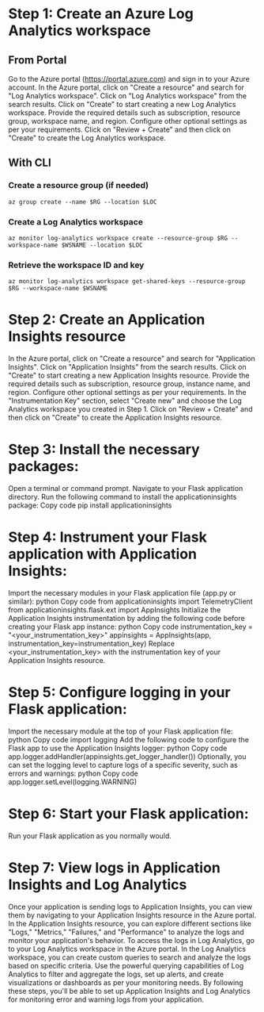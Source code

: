 # Step 1: Create an Azure Log Analytics workspace
## From Portal
Go to the Azure portal (https://portal.azure.com) and sign in to your Azure account.
In the Azure portal, click on "Create a resource" and search for "Log Analytics workspace".
Click on "Log Analytics workspace" from the search results.
Click on "Create" to start creating a new Log Analytics workspace.
Provide the required details such as subscription, resource group, workspace name, and region.
Configure other optional settings as per your requirements.
Click on "Review + Create" and then click on "Create" to create the Log Analytics workspace.
## With CLI
### Create a resource group (if needed)
```
az group create --name $RG --location $LOC
```
### Create a Log Analytics workspace
```
az monitor log-analytics workspace create --resource-group $RG --workspace-name $WSNAME --location $LOC
```
### Retrieve the workspace ID and key
```
az monitor log-analytics workspace get-shared-keys --resource-group $RG --workspace-name $WSNAME

```

# Step 2: Create an Application Insights resource

In the Azure portal, click on "Create a resource" and search for "Application Insights".
Click on "Application Insights" from the search results.
Click on "Create" to start creating a new Application Insights resource.
Provide the required details such as subscription, resource group, instance name, and region.
Configure other optional settings as per your requirements.
In the "Instrumentation Key" section, select "Create new" and choose the Log Analytics workspace you created in Step 1.
Click on "Review + Create" and then click on "Create" to create the Application Insights resource.

# Step 3: Install the necessary packages:

Open a terminal or command prompt.
Navigate to your Flask application directory.
Run the following command to install the applicationinsights package:
Copy code
pip install applicationinsights

# Step 4: Instrument your Flask application with Application Insights:

Import the necessary modules in your Flask application file (app.py or similar):
python
Copy code
from applicationinsights import TelemetryClient
from applicationinsights.flask.ext import AppInsights
Initialize the Application Insights instrumentation by adding the following code before creating your Flask app instance:
python
Copy code
instrumentation_key = "<your_instrumentation_key>"
appinsights = AppInsights(app, instrumentation_key=instrumentation_key)
Replace <your_instrumentation_key> with the instrumentation key of your Application Insights resource.

# Step 5: Configure logging in your Flask application:

Import the necessary module at the top of your Flask application file:
python
Copy code
import logging
Add the following code to configure the Flask app to use the Application Insights logger:
python
Copy code
app.logger.addHandler(appinsights.get_logger_handler())
Optionally, you can set the logging level to capture logs of a specific severity, such as errors and warnings:
python
Copy code
app.logger.setLevel(logging.WARNING)

# Step 6: Start your Flask application:

Run your Flask application as you normally would.

# Step 7: View logs in Application Insights and Log Analytics

Once your application is sending logs to Application Insights, you can view them by navigating to your Application Insights resource in the Azure portal.
In the Application Insights resource, you can explore different sections like "Logs," "Metrics," "Failures," and "Performance" to analyze the logs and monitor your application's behavior.
To access the logs in Log Analytics, go to your Log Analytics workspace in the Azure portal.
In the Log Analytics workspace, you can create custom queries to search and analyze the logs based on specific criteria.
Use the powerful querying capabilities of Log Analytics to filter and aggregate the logs, set up alerts, and create visualizations or dashboards as per your monitoring needs.
By following these steps, you'll be able to set up Application Insights and Log Analytics for monitoring error and warning logs from your application.
